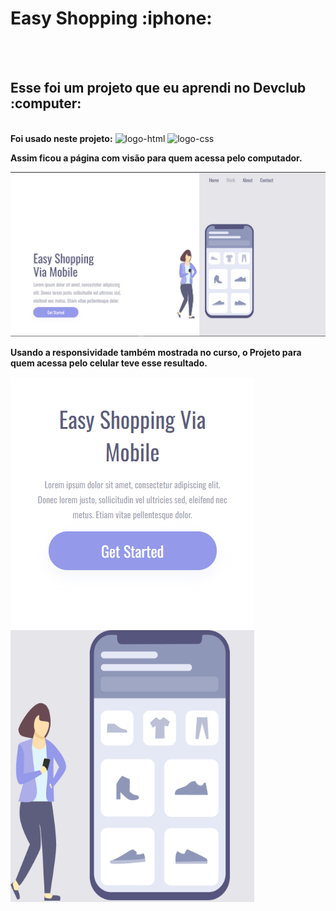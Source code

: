 <h1><b>Easy Shopping :iphone:</b></h1>
<br>
<br>
<h2><b>Esse foi um projeto que eu aprendi no Devclub :computer:</b></h2>
<br>
<b>Foi usado neste projeto:</b>
<img src="https://img.shields.io/badge/HTML5-E34F26?style=for-the-badge&logo=html5&logoColor=white" alt="logo-html"/>
<img src="https://img.shields.io/badge/CSS3-1572B6?style=for-the-badge&logo=css3&logoColor=white" alt="logo-css" />
<br>
<p> <b>Assim ficou a página com visão para quem acessa pelo computador.</b></p>
<img src="https://github.com/igoorfreire/RESPONSIVIDADE/blob/main/assets/PROJETO%202%20CSS%20.png?raw=true" />
<br>
<p><b>Usando a responsividade também mostrada no curso, o Projeto para quem acessa pelo celular teve esse resultado.</b></p>
<img src="https://github.com/igoorfreire/RESPONSIVIDADE/blob/main/assets/Captura%20de%20tela%202024-02-26%20223122.png?raw=true" alt="imagem-celular" />

